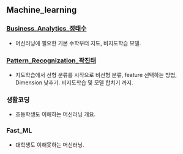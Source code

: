 ## Machine_learning

### [Business_Analytics_정태수](https://github.com/2nchanter/Machine_Learning/blob/main/Business_Analytics_%EC%A0%95%ED%83%9C%EC%88%98/0_Contents.md#business_analytics_%EC%A0%95%ED%83%9C%EC%88%98)
- 머신러닝에 필요한 기본 수학부터 지도, 비지도학습 모델.

### [Pattern_Recognization_곽진태](https://github.com/2nchanter/Machine_Learning/blob/main/Pattern_Recognization_%EA%B3%BD%EC%A7%84%ED%83%9C/0_Contents.md#pattern_recognization_%EA%B3%BD%EC%A7%84%ED%83%9C)
- 지도학습에서 선형 분류를 시작으로 비선형 분류, feature 선택하는 방법, Dimension 낮추기. 비지도학습 및 모델 합치기 까지.

### 생활코딩
- 초등학생도 이해하는 머신러닝 개요.

### Fast_ML
- 대학생도 이해못하는 머신러닝.

